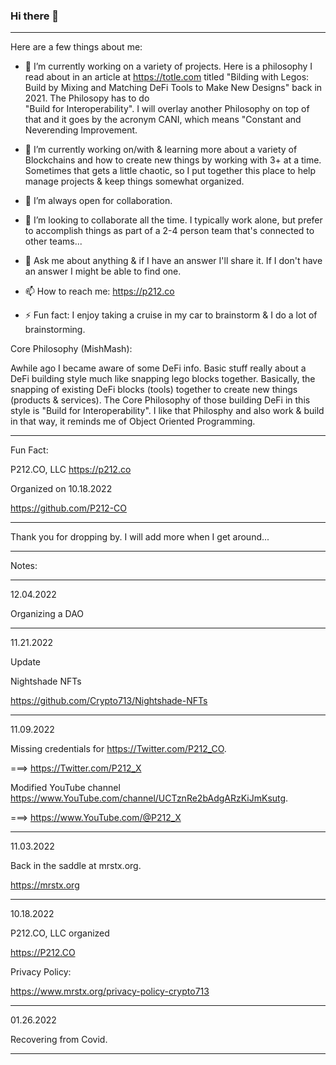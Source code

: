 ### Hi there 👋 
-------------

 Here are a few things about me:

- 🔭 I’m currently working on a variety of projects.  Here is a philosophy I read about in an article at https://totle.com titled 
      "Bilding with Legos: Build by Mixing and Matching DeFi Tools to Make New Designs" back in 2021. The Philosopy has to do   
      "Build for Interoperability".  I will overlay another Philosophy on top of that and it goes by the acronym CANI, which means 
      "Constant and Neverending Improvement.
      
- 🌱 I’m currently working on/with & learning more about a variety of Blockchains and how to create new things by working with 3+ at a time.  
      Sometimes that gets a little chaotic, so I put together this place to help manage projects & keep things somewhat organized.
     
- 👯 I’m always open for collaboration.

- 🤔 I’m looking to collaborate all the time.  I typically work alone, 
      but prefer to accomplish things as part of a 2-4 person team that's connected to other teams...

- 💬 Ask me about anything & if I have an answer I'll share it.  If I don't have an answer I might be able to find one.

- 📫 How to reach me:  https://p212.co

- ⚡ Fun fact: I enjoy taking a cruise in my car to brainstorm & I do a lot of brainstorming.

Core Philosophy (MishMash):

Awhile ago I became aware of some DeFi info.  Basic stuff really about a DeFi building style much like snapping lego blocks together.  Basically, the snapping of existing DeFi blocks (tools) together to create new things (products & services).  The Core Philosophy of those building DeFi in this style is "Build for Interoperability".  I like that Philosphy and also work & build in that way, it reminds me of Object Oriented Programming.

---

Fun Fact:

P212.CO, LLC
https://p212.co

Organized on 10.18.2022

https://github.com/P212-CO

---

Thank you for dropping by.
I will add more when I get around...

---

Notes:

---

12.04.2022

Organizing a DAO

---

11.21.2022

Update

Nightshade NFTs

https://github.com/Crypto713/Nightshade-NFTs

---

11.09.2022

Missing credentials for https://Twitter.com/P212_CO.

===> https://Twitter.com/P212_X

Modified YouTube channel https://www.YouTube.com/channel/UCTznRe2bAdgARzKiJmKsutg.

===> https://www.YouTube.com/@P212_X

---

11.03.2022

Back in the saddle at mrstx.org.

https://mrstx.org

---

10.18.2022

P212.CO, LLC organized

https://P212.CO

Privacy Policy: 

https://www.mrstx.org/privacy-policy-crypto713

---

01.26.2022

Recovering from Covid.

---

